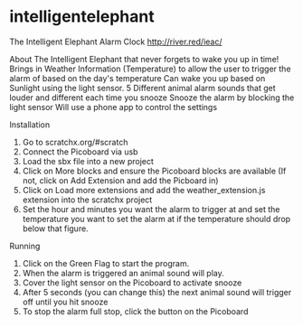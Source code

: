 # intelligentelephant
The Intelligent Elephant Alarm Clock
http://river.red/ieac/

About
The Intelligent Elephant that never forgets to wake you up in time!
Brings in Weather Information (Temperature) to allow the user to trigger the alarm of based on the 
day's temperature
Can wake you up based on Sunlight using the light sensor.
5 Different animal alarm sounds that get louder and different each time you snooze
Snooze the alarm by blocking the light sensor
Will use a phone app to control the settings

Installation
1. Go to scratchx.org/#scratch
2. Connect the Picoboard via usb 
3. Load the sbx file into a new project
4. Click on More blocks and ensure the Picoboard blocks are available (If not, click on Add Extension
and add the Picboard in)
5. Click on Load more extensions and add the weather_extension.js extension into the 
scratchx project
6. Set the hour and minutes you want the alarm to trigger at and set the temperature you want to
set the alarm at if the temperature should drop below that figure.

Running
1. Click on the Green Flag to start the program.
2. When the alarm is triggered an animal sound will play.
3. Cover the light sensor on the Picoboard to activate snooze
4. After 5 seconds (you can change this) the next animal sound will trigger off until you 
hit snooze
5. To stop the alarm full stop, click the button on the Picoboard


